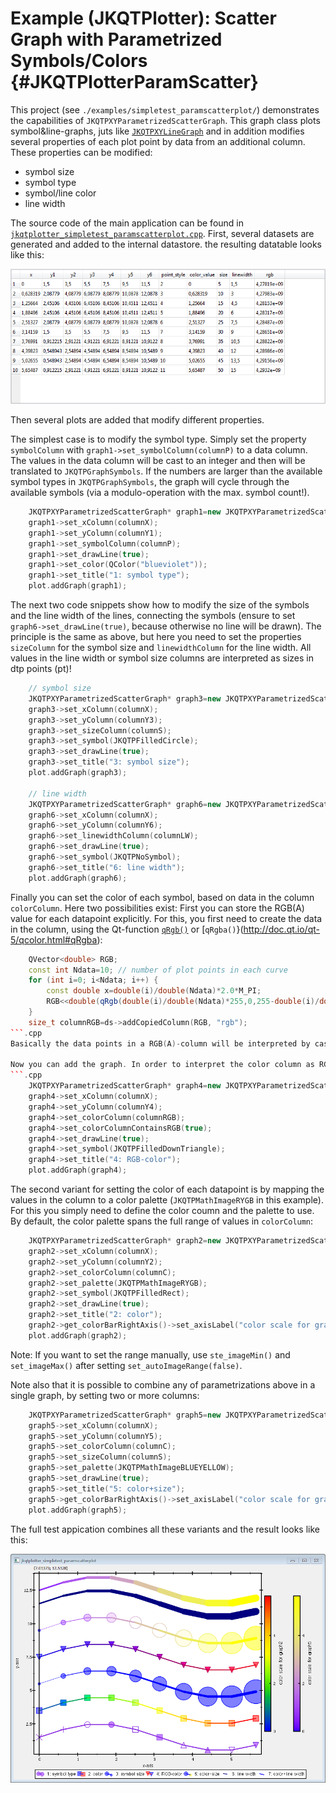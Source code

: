 # Example (JKQTPlotter): Scatter Graph with Parametrized Symbols/Colors {#JKQTPlotterParamScatter}
This project (see `./examples/simpletest_paramscatterplot/`) demonstrates the capabilities of `JKQTPXYParametrizedScatterGraph`. This graph class plots symbol&line-graphs, juts like [`JKQTPXYLineGraph`](../simpletest_symbols_and_styles/) and in addition modifies several properties of each plot point by data from an additional column. These properties can be modified:
- symbol size
- symbol type
- symbol/line color
- line width

The source code of the main application can be found in  [`jkqtplotter_simpletest_paramscatterplot.cpp`](../simpletest_paramscatterplot/jkqtplotter_simpletest_paramscatterplot.cpp). First, several datasets are generated and added to the internal datastore. the resulting datatable looks like this:

![jkqtplotter_simpletest_paramscatterplot](../../screenshots/jkqtplotter_simpletest_paramscatterplot_datatable.png)

Then several plots are added that modify different properties.

The simplest case is to modify the symbol type. Simply set the property `symbolColumn` with `graph1->set_symbolColumn(columnP)` to a data column. The values in the data column will be cast to an integer and then will be translated to `JKQTPGraphSymbols`. If the numbers are larger than the available symbol types in `JKQTPGraphSymbols`, the graph will cycle through the available symbols (via a modulo-operation with the max. symbol count!).
```.cpp
	JKQTPXYParametrizedScatterGraph* graph1=new JKQTPXYParametrizedScatterGraph(&plot);
    graph1->set_xColumn(columnX);
    graph1->set_yColumn(columnY1);
    graph1->set_symbolColumn(columnP);
    graph1->set_drawLine(true);
    graph1->set_color(QColor("blueviolet"));
    graph1->set_title("1: symbol type");
    plot.addGraph(graph1);
```


The next two code snippets show how to modify the size of the symbols and the line width of the lines, connecting the symbols (ensure to set `graph6->set_drawLine(true)`, because otherwise no line will be drawn). The principle is the same as above, but here you need to set the properties `sizeColumn` for the symbol size and `linewidthColumn` for the line width. All values in the line width or symbol size columns are interpreted as sizes in dtp points (pt)!
```.cpp
    // symbol size
    JKQTPXYParametrizedScatterGraph* graph3=new JKQTPXYParametrizedScatterGraph(&plot);
    graph3->set_xColumn(columnX);
    graph3->set_yColumn(columnY3);
    graph3->set_sizeColumn(columnS);
    graph3->set_symbol(JKQTPFilledCircle);
    graph3->set_drawLine(true);
    graph3->set_title("3: symbol size");
    plot.addGraph(graph3);

	// line width
    JKQTPXYParametrizedScatterGraph* graph6=new JKQTPXYParametrizedScatterGraph(&plot);
    graph6->set_xColumn(columnX);
    graph6->set_yColumn(columnY6);
    graph6->set_linewidthColumn(columnLW);
    graph6->set_drawLine(true);
    graph6->set_symbol(JKQTPNoSymbol);
    graph6->set_title("6: line width");
    plot.addGraph(graph6);
```


Finally you can set the color of each symbol, based on data in the column `colorColumn`. Here two possibilities exist: First you can store the RGB(A) value for each datapoint explicitly. For this, you first need to create the data in the column, using the Qt-function [`qRgb()`](http://doc.qt.io/qt-5/qcolor.html#qRgb) or [`qRgba()`}(http://doc.qt.io/qt-5/qcolor.html#qRgba):
```.cpp
    QVector<double> RGB;
    const int Ndata=10; // number of plot points in each curve
    for (int i=0; i<Ndata; i++) {
        const double x=double(i)/double(Ndata)*2.0*M_PI;
        RGB<<double(qRgb(double(i)/double(Ndata)*255,0,255-double(i)/double(Ndata)*255));
    }
    size_t columnRGB=ds->addCopiedColumn(RGB, "rgb");
```.cpp
Basically the data points in a RGB(A)-column will be interpreted by castig them to [`QRgb`](http://doc.qt.io/qt-5/qcolor.html#QRgb-typedef).

Now you can add the graph. In order to interpret the color column as RGB(A)-values, ensure to set `graph4->set_colorColumnContainsRGB(true)`:
```.cpp
    JKQTPXYParametrizedScatterGraph* graph4=new JKQTPXYParametrizedScatterGraph(&plot);
    graph4->set_xColumn(columnX);
    graph4->set_yColumn(columnY4);
    graph4->set_colorColumn(columnRGB);
    graph4->set_colorColumnContainsRGB(true);
    graph4->set_drawLine(true);
    graph4->set_symbol(JKQTPFilledDownTriangle);
    graph4->set_title("4: RGB-color");
    plot.addGraph(graph4);
```

The second variant for setting the color of each datapoint is by mapping the values in the column to a color palette (`JKQTPMathImageRYGB` in this example). For this you simply need to define the color coumn and the palette to use. By default, the color palette spans the full range of values in `colorColumn`:
```.cpp
    JKQTPXYParametrizedScatterGraph* graph2=new JKQTPXYParametrizedScatterGraph(&plot);
    graph2->set_xColumn(columnX);
    graph2->set_yColumn(columnY2);
    graph2->set_colorColumn(columnC);
    graph2->set_palette(JKQTPMathImageRYGB);
    graph2->set_symbol(JKQTPFilledRect);
    graph2->set_drawLine(true);
    graph2->set_title("2: color");
    graph2->get_colorBarRightAxis()->set_axisLabel("color scale for graph2");
    plot.addGraph(graph2);
```
Note: If you want to set the range manually, use `ste_imageMin()` and `set_imageMax()` after setting `set_autoImageRange(false)`.


Note also that it is possible to combine any of parametrizations above in a single graph, by setting two or more columns:
```.cpp
    JKQTPXYParametrizedScatterGraph* graph5=new JKQTPXYParametrizedScatterGraph(&plot);
    graph5->set_xColumn(columnX);
    graph5->set_yColumn(columnY5);
    graph5->set_colorColumn(columnC);
    graph5->set_sizeColumn(columnS);
    graph5->set_palette(JKQTPMathImageBLUEYELLOW);
    graph5->set_drawLine(true);
    graph5->set_title("5: color+size");
    graph5->get_colorBarRightAxis()->set_axisLabel("color scale for graph5");
    plot.addGraph(graph5);
```


The full test appication combines all these variants and the result looks like this:

![jkqtplotter_simpletest_paramscatterplot](../../screenshots/jkqtplotter_simpletest_paramscatterplot.png)



